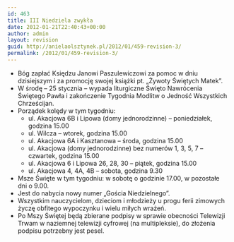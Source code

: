 ```yaml
---
id: 463
title: III Niedziela zwykła
date: 2012-01-21T22:40:43+00:00
author: admin
layout: revision
guid: http://anielaolsztynek.pl/2012/01/459-revision-3/
permalink: /2012/01/459-revision-3/
---
```

  * Bóg zapłać Księdzu Janowi Paszulewiczowi za pomoc w dniu dzisiejszym i za promocję swojej książki pt. &#8222;Żywoty Świętych Matek&#8221;.
  * W środę &#8211; 25 stycznia &#8211; wypada liturgiczne Święto Nawrócenia Świętego Pawła i zakończenie Tygodnia Modlitw o Jedność Wszystkich Chrześcijan.
  * Porządek kolędy w tym tygodniu: 
      * ul. Akacjowa 6B i Lipowa (domy jednorodzinne) &#8211; poniedziałek, godzina 15.00
      * ul. Wilcza &#8211; wtorek, godzina 15.00
      * ul. Akacjowa 6A i Kasztanowa &#8211; środa, godzina 15.00
      * ul. Akacjowa (domy jednorodzinne) bez numerów 1, 3, 5, 7 &#8211; czwartek, godzina 15.00
      * ul. Akacjowa 6 i Lipowa 26, 28, 30 &#8211; piątek, godzina 15.00
      * ul. Akacjowa 4, 4A, 4B &#8211; sobota, godzina 9.30
  * Msze Święte w tym tygodniu: w sobotę o godzinie 17.00, w pozostałe dni o 9.00.
  * Jest do nabycia nowy numer &#8222;Gościa Niedzielnego&#8221;.
  * Wszystkim nauczycielom, dzieciom i młodzieży u progu ferii zimowych życzę obfitego wypoczynku i wielu miłych wrażeń.
  * Po Mszy Świętej będą zbierane podpisy w sprawie obecności Telewizji Trwam w naziemnej telewizji cyfrowej (na multipleksie), do złożenia podpisu potrzebny jest pesel.